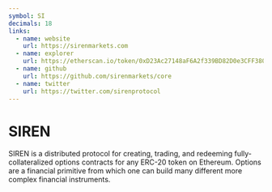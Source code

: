 ```yaml
---
symbol: SI
decimals: 18
links:
  - name: website
    url: https://sirenmarkets.com
  - name: explorer
    url: https://etherscan.io/token/0xD23Ac27148aF6A2f339BD82D0e3CFF380b5093de
  - name: github
    url: https://github.com/sirenmarkets/core
  - name: twitter
    url: https://twitter.com/sirenprotocol
---
```


# SIREN

SIREN is a distributed protocol for creating, trading, and redeeming fully-collateralized options contracts for any ERC-20 token on Ethereum. Options are a financial primitive from which one can build many different more complex financial instruments.
